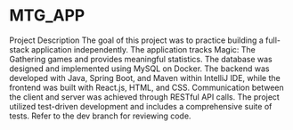 # MTG_APP

Project Description
The goal of this project was to practice building a full-stack application independently. The application tracks Magic: The Gathering games and provides meaningful statistics. The database was designed and implemented using MySQL on Docker. The backend was developed with Java, Spring Boot, and Maven within IntelliJ IDE, while the frontend was built with React.js, HTML, and CSS. Communication between the client and server was achieved through RESTful API calls. The project utilized test-driven development and includes a comprehensive suite of tests. Refer to the dev branch for reviewing code.
